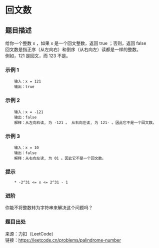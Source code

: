 # 回文数

## 题目描述

给你一个整数 x ，如果 x 是一个回文整数，返回 true ；否则，返回 false  
回文数是指正序（从左向右）和倒序（从右向左）读都是一样的整数。  
例如，121 是回文，而 123 不是。

### 示例 1

```text
    输入：x = 121
    输出：true
```

### 示例 2

```text
    输入：x = -121
    输出：false
    解释：从左向右读, 为 -121 。 从右向左读, 为 121- 。因此它不是一个回文数。
```

### 示例 3

```text
    输入：x = 10
    输出：false
    解释：从右向左读, 为 01 。因此它不是一个回文数。
```

### 提示

```text
    * -2^31 <= x <= 2^31 - 1
```

### 进阶

你能不将整数转为字符串来解决这个问题吗？

### 题目出处

来源：力扣（LeetCode）  
链接：<https://leetcode.cn/problems/palindrome-number>
